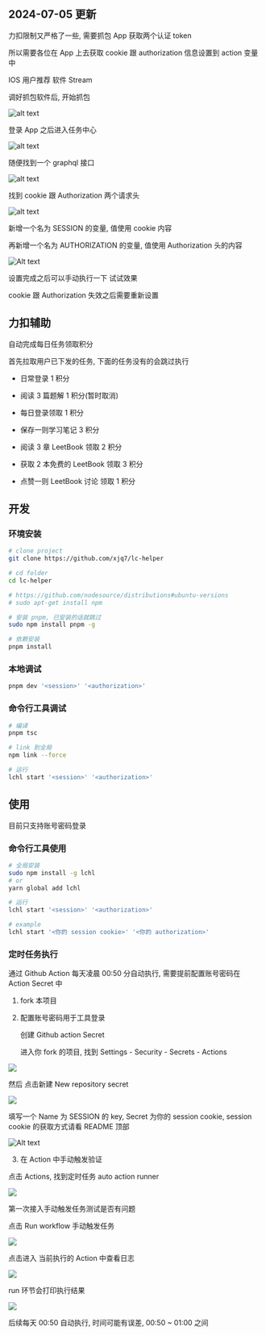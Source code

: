 ## 2024-07-05 更新

力扣限制又严格了一些, 需要抓包 App 获取两个认证 token

所以需要各位在 App 上去获取 cookie 跟 authorization 信息设置到 action 变量中

IOS 用户推荐 软件 Stream

调好抓包软件后, 开始抓包

![alt text](ae22750779a0525daaf30a78450c2b8.jpg)

登录 App 之后进入任务中心

![alt text](e3bd55b5ff2ec265dfbfc9a96e566a6.jpg)

随便找到一个 graphql 接口

![alt text](9ae86673a9906519dcfeae5527ded17.jpg)

找到 cookie 跟 Authorization 两个请求头

![alt text](image.png)

新增一个名为 SESSION 的变量, 值使用 cookie 内容

再新增一个名为 AUTHORIZATION 的变量, 值使用 Authorization 头的内容

![Alt text](1694178477619.png)

设置完成之后可以手动执行一下 试试效果

cookie 跟 Authorization 失效之后需要重新设置

## 力扣辅助

自动完成每日任务领取积分

首先拉取用户已下发的任务, 下面的任务没有的会跳过执行

- 日常登录 1 积分

- 阅读 3 篇题解 1 积分(暂时取消)

- 每日登录领取 1 积分

- 保存一则学习笔记 3 积分

- 阅读 3 章 LeetBook 领取 2 积分

- 获取 2 本免费的 LeetBook 领取 3 积分

- 点赞一则 LeetBook 讨论 领取 1 积分

## 开发

### 环境安装

```sh
# clone project
git clone https://github.com/xjq7/lc-helper

# cd folder
cd lc-helper

# https://github.com/nodesource/distributions#ubuntu-versions
# sudo apt-get install npm

# 安装 pnpm, 已安装的话就跳过
sudo npm install pnpm -g

# 依赖安装
pnpm install

```

### 本地调试

```sh
pnpm dev '<session>' '<authorization>'
```

### 命令行工具调试

```sh
# 编译
pnpm tsc

# link 到全局
npm link --force

# 运行
lchl start '<session>' '<authorization>'
```

## 使用

目前只支持账号密码登录

### 命令行工具使用

```sh
# 全局安装
sudo npm install -g lchl
# or
yarn global add lchl

# 运行
lchl start '<session>' '<authorization>'

# example
lchl start '<你的 session cookie>' '<你的 authorization>'
```

### 定时任务执行

通过 Github Action 每天凌晨 00:50 分自动执行, 需要提前配置账号密码在 Action Secret 中

1. fork 本项目

2. 配置账号密码用于工具登录

   创建 Github action Secret

   进入你 fork 的项目, 找到 Settings - Security - Secrets - Actions

<img src="https://image.xjq.icu/2022/12/9/1670551463085_%E4%BC%81%E4%B8%9A%E5%BE%AE%E4%BF%A1%E6%88%AA%E5%9B%BE_16705514502048.png" />

然后 点击新建 New repository secret

<img src="https://image.xjq.icu/2022/12/9/1670551587314_%E4%BC%81%E4%B8%9A%E5%BE%AE%E4%BF%A1%E6%88%AA%E5%9B%BE_16705515849451.png" />

填写一个 Name 为 SESSION 的 key, Secret 为你的 session cookie, session cookie 的获取方式请看 README 顶部

![Alt text](1694179190029.png)

3. 在 Action 中手动触发验证

点击 Actions, 找到定时任务 auto action runner

<img src="https://image.xjq.icu/2022/12/9/1670551695863_%E4%BC%81%E4%B8%9A%E5%BE%AE%E4%BF%A1%E6%88%AA%E5%9B%BE_16705516929330.png" />

第一次接入手动触发任务测试是否有问题

点击 Run workflow 手动触发任务

<img src="https://image.xjq.icu/2022/12/9/1670551751162_%E4%BC%81%E4%B8%9A%E5%BE%AE%E4%BF%A1%E6%88%AA%E5%9B%BE_16705517507430.png" />

点击进入 当前执行的 Action 中查看日志

<img src="https://image.xjq.icu/2022/12/9/1670551827282_%E4%BC%81%E4%B8%9A%E5%BE%AE%E4%BF%A1%E6%88%AA%E5%9B%BE_16705518235339.png" />

run 环节会打印执行结果

<img src="https://image.xjq.icu/2022/12/9/1670551901400_%E4%BC%81%E4%B8%9A%E5%BE%AE%E4%BF%A1%E6%88%AA%E5%9B%BE_16705518993100.png" />

后续每天 00:50 自动执行, 时间可能有误差, 00:50 ~ 01:00 之间
